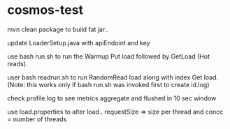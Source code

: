 # cosmos-test
mvn clean package to build fat jar..  

update LoaderSetup.java with apiEndoint and key

use bash run.sh to run the Warmup Put load followed by GetLoad (Hot reads).

user bash readrun.sh to run RandomRead load along with index Get load. (Note: this works only if bash run.sh was invoked first to create id.log)

check profile.log to see metrics aggregate and flushed in 10 sec window

use load.properties to alter load.. requestSize => size per thread and concc = number of threads

